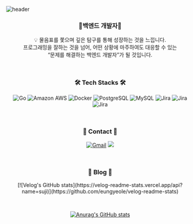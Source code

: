 
![header](https://capsule-render.vercel.app/api?type=waving&color=auto&height=300&section=header&text=Welcome&fontSize=90&animation=fadeIn&fontAlignY=38&desc=Suji's%20GitHub%20Profile&descAlignY=51&descAlign=62)
<div align="center">
<h3 align="center"> 🌱백엔드 개발자🌱</h3>
<p align="center">
💡 물음표를 쫓으며 깊은 탐구를 통해 성장하는 것을 느낍니다. <br/>
프로그래밍을 잘하는 것을 넘어, 어떤 상황에 마주하여도 대응할 수 있는 <br/> “문제를 해결하는 백엔드 개발자”가 될 것입니다.
</p>
</br>

<h3 align="center">🛠️ Tech Stacks 🛠️</h3>
<p align="center">
<img alt="Go" src ="https://img.shields.io/badge/Go-47A248.svg?&style=flat-square&logo=Go&logoColor=white"/>
<img alt="Amazon AWS" src ="https://img.shields.io/badge/Amazon AWS-232F3E.svg?&style=flat-square&logo=Amazon AWS&logoColor=white"/> 
<img alt="Docker" src="https://img.shields.io/badge/Docker-2496ED.svg?&style=flat-square&logo=Docker&logoColor=white"/>
<img alt="PostgreSQL" src="https://img.shields.io/badge/postgresql-4169E1?&style=flat-square&logo=PostgreSQL&logoColor=white"/>
<img alt="MySQL" src="https://img.shields.io/badge/mysql-4479A1?&style=flat-square&logo=mysql&logoColor=white"/>  
  
<img alt="Jira" src="https://img.shields.io/badge/jira-0052CC?&style=flat-square&logo=jira&logoColor=white"/>
<img alt="Jira" src="https://img.shields.io/badge/RESTAPI-58A616?&style=flat-square&logo=REST-API&logoColor=white"/>
<img alt="Jira" src="https://img.shields.io/badge/gRPC-34A7C1?&style=flat-square&logo=gRPC&logoColor=white"/>



  </p>
  
</br>
<h3 align="center"> 📩 Contact 📩 </h3>
<p align="center">
<a href="mailto:suji9709@gmail.com"><img alt="Gmail" src ="https://img.shields.io/badge/Gmail-EA4335.svg?&style=flat-square&logo=Gmail&logoColor=white"/></a>
<a href="https://www.notion.so/b81afe87769341b3a2c232448f88b23f?pvs=4"/><img src ="https://img.shields.io/badge/-RESUME-blue"/></a>
</p>
</br>

<h3 align="center"> 📝 Blog 📝 </h3>
<p align="center">
[![Velog's GitHub stats](https://velog-readme-stats.vercel.app/api?name=suji)](https://github.com/eungyeole/velog-readme-stats)</p>
</br>


[![Anurag's GitHub stats](https://github-readme-stats.vercel.app/api?username=Suzzzzzy)](https://github.com/Suzzzzzy/github-readme-stats)
</div>
